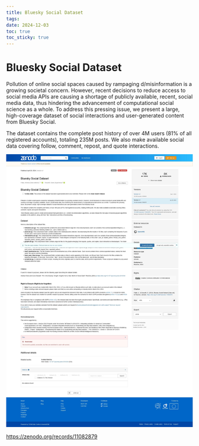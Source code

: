 ```yaml
---
title: Bluesky Social Dataset
tags: 
date: 2024-12-03
toc: true
toc_sticky: true
---
```


# Bluesky Social Dataset

Pollution of online social spaces caused by rampaging d/misinformation is a growing societal concern. However, recent decisions to reduce access to social media APIs are causing a shortage of publicly available, recent, social media data, thus hindering the advancement of computational social science as a whole. To address this pressing issue, we present a large, high-coverage dataset of social interactions and user-generated content from Bluesky Social.

The dataset contains the complete post history of over 4M users (81% of all registered accounts), totaling 235M posts. We also make available social data covering follow, comment, repost, and quote interactions.

![](../_asset/2024-11-28-bluesky_image_1.jpeg)


https://zenodo.org/records/11082879